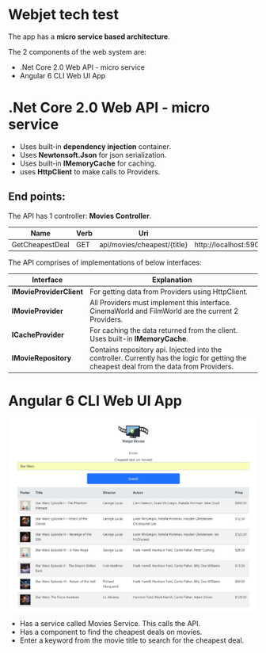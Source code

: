 # Webjet tech test

The app has a **micro service based architecture**.

The 2 components of the web system are:

*	.Net Core 2.0 Web API - micro service
*	Angular 6 CLI Web UI App

# .Net Core 2.0 Web API - micro service

*	Uses built-in **dependency injection** container.
*	Uses **Newtonsoft.Json** for json serialization.
*	Uses built-in **IMemoryCache** for caching.
*	uses **HttpClient** to make calls to Providers.

## End points:

The API has 1 controller: **Movies Controller**.

| Name | Verb | Uri | Sample |
| --- | --- | --- | --- |
| GetCheapestDeal | GET | api/movies/cheapest/{title} | http://localhost:59039/api/movies/cheapest/Empire |

The API comprises of implementations of below interfaces:

| Interface | Explanation |
| --- | --- |
| **IMovieProviderClient** | For getting data from Providers using HttpClient. |
| **IMovieProvider** | All Providers must implement this interface. CinemaWorld and FilmWorld are the current 2 Providers. |
| **ICacheProvider** | For caching the data returned from the client. Uses built-in **IMemoryCache**. |
| **IMovieRepository** | Contains repository api. Injected into the controller. Currently has the logic for getting the cheapest deal from the data from Providers. |

# Angular 6 CLI Web UI App

![Screenshot](https://github.com/VeritasSoftware/webjet/blob/master/webjet-ui/Screenshot.jpg)

*	Has a service called Movies Service. This calls the API.
*	Has a component to find the cheapest deals on movies.
*	Enter a keyword from the movie title to search for the cheapest deal.